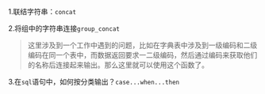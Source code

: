 1.联结字符串：`concat`

2.将组中的字符串连接`group_concat`

> 这里涉及到一个工作中遇到的问题，比如在字典表中涉及到一级编码和二级编码在同一个表中，而数据返回要求一二级编码，然后通过编码来获取他们的名称后连接起来输出。那么这里就可以使用这个函数了。

3.在`sql`语句中，如何按分类输出？`case...when...then`



